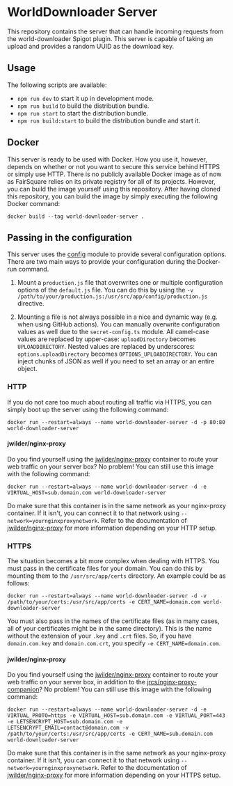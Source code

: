 # WorldDownloader Server

This repository contains the server that can handle incoming requests from the world-downloader
Spigot plugin. This server is capable of taking an upload and provides a random UUID as the
download key.

## Usage

The following scripts are available:
- `npm run dev` to start it up in development mode.
- `npm run build` to build the distribution bundle.
- `npm run start` to start the distribution bundle.
- `npm run build:start` to build the distribution bundle and start it.

## Docker

This server is ready to be used with Docker. How you use it, however, depends on whether or not
you want to secure this service behind HTTPS or simply use HTTP. There is no publicly available
Docker image as of now as FairSquare relies on its private registry for all of its projects.
However, you can build the image yourself using this repository. After having cloned this
repository, you can build the image by simply executing the following Docker command:

````
docker build --tag world-downloader-server .
````

## Passing in the configuration

This server uses the [config](https://www.npmjs.com/package/config) module to provide several
configuration options. There are two main ways to provide your configuration during the
Docker-run command.

1. Mount a `production.js` file that overwrites one or multiple configuration options of the
`default.js` file. You can do this by using the 
`-v /path/to/your/production.js:/usr/src/app/config/production.js` directive.

2. Mounting a file is not always possible in a nice and dynamic way (e.g. when using GitHub
actions). You can manually overwrite configuration values as well due to the `secret-config.ts`
module. All camel-case values are replaced by upper-case: `uploadDirectory` becomes
`UPLOADDIRECTORY`. Nested values are replaced by underscores: `options.uploadDirectory` becomes
`OPTIONS_UPLOADDIRECTORY`. You can inject chunks of JSON as well if you need to set an array
or an entire object.

### HTTP

If you do not care too much about routing all traffic via HTTPS, you can simply boot up the
server using the following command:

````
docker run --restart=always --name world-downloader-server -d -p 80:80 world-downloader-server
````

#### jwilder/nginx-proxy

Do you find yourself using the [jwilder/nginx-proxy](https://hub.docker.com/r/jwilder/nginx-proxy/)
container to route your web traffic on your server box? No problem! You can still use this
image with the following command:

````
docker run --restart=always --name world-downloader-server -d -e VIRTUAL_HOST=sub.domain.com world-downloader-server
````

Do make sure that this container is in the same network as your nginx-proxy container. If it isn't,
you can connect it to that network using `--network=yournginxproxynetwork`. Refer to 
the documentation of [jwilder/nginx-proxy](https://hub.docker.com/r/jwilder/nginx-proxy/)
for more information depending on your HTTP setup.

### HTTPS

The situation becomes a bit more complex when dealing with HTTPS. You must pass in the
certificate files for your domain. You can do this by mounting them to the 
`/usr/src/app/certs` directory. An example could be as follows:

```
docker run --restart=always --name world-downloader-server -d -v /path/to/your/certs:/usr/src/app/certs -e CERT_NAME=domain.com world-downloader-server
```

You must also pass in the names of the certificate files (as in many cases, all of your
certificates might be in the same directory). This is the name without the extension of your
`.key` and `.crt` files. So, if you have `domain.com.key` and `domain.com.crt`, you specify
`-e CERT_NAME=domain.com`.

#### jwilder/nginx-proxy

Do you find yourself using the [jwilder/nginx-proxy](https://hub.docker.com/r/jwilder/nginx-proxy/)
container to route your web traffic on your server box, in addition to the 
[jrcs/nginx-proxy-companion](https://hub.docker.com/r/jrcs/letsencrypt-nginx-proxy-companion)?
No problem! You can still use this image with the following command:

````
docker run --restart=always --name world-downloader-server -d -e VIRTUAL_PROTO=https -e VIRTUAL_HOST=sub.domain.com -e VIRTUAL_PORT=443 -e LETSENCRYPT_HOST=sub.domain.com -e LETSENCRYPT_EMAIL=contact@domain.com -v /path/to/your/certs:/usr/src/app/certs -e CERT_NAME=sub.domain.com world-downloader-server
````

Do make sure that this container is in the same network as your nginx-proxy container. If it isn't,
you can connect it to that network using `--network=yournginxproxynetwork`. Refer to 
the documentation of [jwilder/nginx-proxy](https://hub.docker.com/r/jwilder/nginx-proxy/)
for more information depending on your HTTPS setup.
